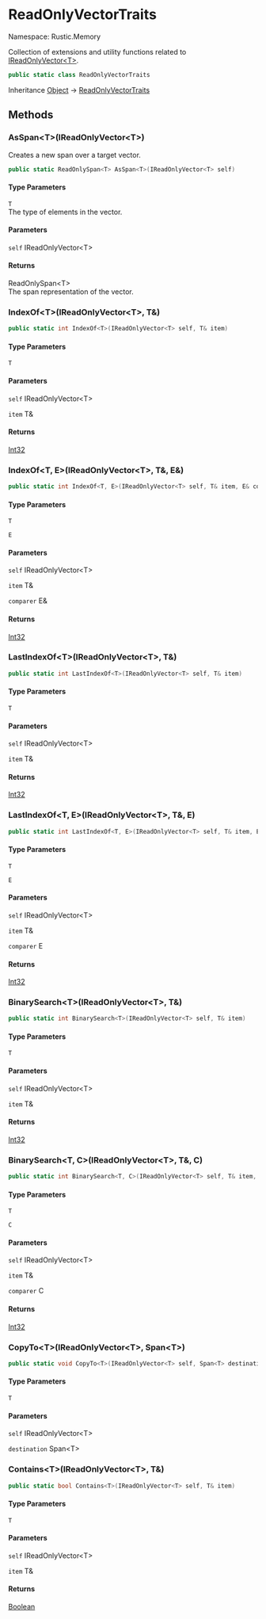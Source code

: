 # ReadOnlyVectorTraits

Namespace: Rustic.Memory

Collection of extensions and utility functions related to [IReadOnlyVector&lt;T&gt;](./rustic.memory.ireadonlyvector-1.md).

```csharp
public static class ReadOnlyVectorTraits
```

Inheritance [Object](https://docs.microsoft.com/en-us/dotnet/api/system.object) → [ReadOnlyVectorTraits](./rustic.memory.readonlyvectortraits.md)

## Methods

### **AsSpan&lt;T&gt;(IReadOnlyVector&lt;T&gt;)**

Creates a new span over a target vector.

```csharp
public static ReadOnlySpan<T> AsSpan<T>(IReadOnlyVector<T> self)
```

#### Type Parameters

`T`<br>
The type of elements in the vector.

#### Parameters

`self` IReadOnlyVector&lt;T&gt;<br>

#### Returns

ReadOnlySpan&lt;T&gt;<br>
The span representation of the vector.

### **IndexOf&lt;T&gt;(IReadOnlyVector&lt;T&gt;, T&)**



```csharp
public static int IndexOf<T>(IReadOnlyVector<T> self, T& item)
```

#### Type Parameters

`T`<br>

#### Parameters

`self` IReadOnlyVector&lt;T&gt;<br>

`item` T&<br>

#### Returns

[Int32](https://docs.microsoft.com/en-us/dotnet/api/system.int32)<br>

### **IndexOf&lt;T, E&gt;(IReadOnlyVector&lt;T&gt;, T&, E&)**



```csharp
public static int IndexOf<T, E>(IReadOnlyVector<T> self, T& item, E& comparer)
```

#### Type Parameters

`T`<br>

`E`<br>

#### Parameters

`self` IReadOnlyVector&lt;T&gt;<br>

`item` T&<br>

`comparer` E&<br>

#### Returns

[Int32](https://docs.microsoft.com/en-us/dotnet/api/system.int32)<br>

### **LastIndexOf&lt;T&gt;(IReadOnlyVector&lt;T&gt;, T&)**



```csharp
public static int LastIndexOf<T>(IReadOnlyVector<T> self, T& item)
```

#### Type Parameters

`T`<br>

#### Parameters

`self` IReadOnlyVector&lt;T&gt;<br>

`item` T&<br>

#### Returns

[Int32](https://docs.microsoft.com/en-us/dotnet/api/system.int32)<br>

### **LastIndexOf&lt;T, E&gt;(IReadOnlyVector&lt;T&gt;, T&, E)**



```csharp
public static int LastIndexOf<T, E>(IReadOnlyVector<T> self, T& item, E comparer)
```

#### Type Parameters

`T`<br>

`E`<br>

#### Parameters

`self` IReadOnlyVector&lt;T&gt;<br>

`item` T&<br>

`comparer` E<br>

#### Returns

[Int32](https://docs.microsoft.com/en-us/dotnet/api/system.int32)<br>

### **BinarySearch&lt;T&gt;(IReadOnlyVector&lt;T&gt;, T&)**



```csharp
public static int BinarySearch<T>(IReadOnlyVector<T> self, T& item)
```

#### Type Parameters

`T`<br>

#### Parameters

`self` IReadOnlyVector&lt;T&gt;<br>

`item` T&<br>

#### Returns

[Int32](https://docs.microsoft.com/en-us/dotnet/api/system.int32)<br>

### **BinarySearch&lt;T, C&gt;(IReadOnlyVector&lt;T&gt;, T&, C)**



```csharp
public static int BinarySearch<T, C>(IReadOnlyVector<T> self, T& item, C comparer)
```

#### Type Parameters

`T`<br>

`C`<br>

#### Parameters

`self` IReadOnlyVector&lt;T&gt;<br>

`item` T&<br>

`comparer` C<br>

#### Returns

[Int32](https://docs.microsoft.com/en-us/dotnet/api/system.int32)<br>

### **CopyTo&lt;T&gt;(IReadOnlyVector&lt;T&gt;, Span&lt;T&gt;)**



```csharp
public static void CopyTo<T>(IReadOnlyVector<T> self, Span<T> destination)
```

#### Type Parameters

`T`<br>

#### Parameters

`self` IReadOnlyVector&lt;T&gt;<br>

`destination` Span&lt;T&gt;<br>

### **Contains&lt;T&gt;(IReadOnlyVector&lt;T&gt;, T&)**



```csharp
public static bool Contains<T>(IReadOnlyVector<T> self, T& item)
```

#### Type Parameters

`T`<br>

#### Parameters

`self` IReadOnlyVector&lt;T&gt;<br>

`item` T&<br>

#### Returns

[Boolean](https://docs.microsoft.com/en-us/dotnet/api/system.boolean)<br>
